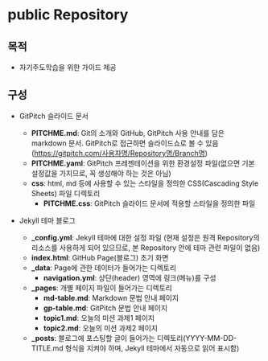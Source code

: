 # public Repository

## 목적
* 자기주도학습을 위한 가이드 제공

## 구성
* GitPitch 슬라이드 문서
  - **PITCHME.md**: Git의 소개와 GitHub, GitPitch 사용 안내를 담은 markdown 문서. GitPitch로 접근하면 슬라이드쇼로 볼 수 있음(https://gitpitch.com/사용자명/Repository명/Branch명)
  - **PITCHME.yaml**: GitPitch 프레젠테이션을 위한 환경설정 파일(없으면 기본설정값을 가지므로, 꼭 생성해야 하는 것은 아님)
  - **css**: html, md 등에 사용할 수 있는 스타일을 정의한 CSS(Cascading Style Sheets) 파일 디렉토리
    - **PITCHME.css**: GitPitch 슬라이드 문서에 적용할 스타일을 정의한 파일

* Jekyll 테마 블로그
  - **\_config.yml**: Jekyll 테마에 대한 설정 파일
                  (현재 설정은 원격 Repository의 리소스를 사용하게 되어 있으므로, 본 Repository 안에 테마 관련 파일이 없음)
  - **index.html**: GitHub Page(블로그) 초기 화면
  - **\_data**: Page에 관한 데이터가 들어가는 디렉토리
    - **navigation.yml**: 상단(header) 영역에 링크(메뉴)를 구성
  - **\_pages**: 개별 페이지 파일이 들어가는 디렉토리
    - **md-table.md**: Markdown 문법 안내 페이지
    - **gp-table.md**: GitPitch 문법 안내 페이지
    - **topic1.md**: 오늘의 미션 과제1 페이지
    - **topic2.md**: 오늘의 미션 과제2 페이지
  - **\_posts**: 블로그에 포스팅할 글이 들어가는 디렉토리(YYYY-MM-DD-TITLE.md 형식을 지켜야 하며, Jekyll 테마에서 자동으로 읽어 표시함)
  
